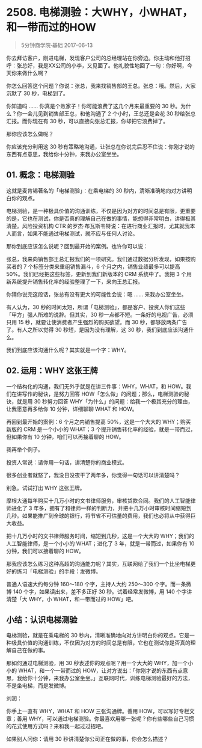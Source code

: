 # 2508. 电梯测验：大WHY，小WHAT，和一带而过的HOW
> 5分钟商学院·基础
2017-06-13

你去拜访客户，刚进电梯，发现客户公司的总经理站在你旁边。你主动和他打招呼：张总好，我是XX公司的小李，又见面了。他礼貌性地回了一句：你好啊，今天你来做什么啊？

你怎么回答这个问题？你说：张总，我来找销售部的王总。张总：哦。然后，大家沉默了 30 秒，电梯到了。

你知道吗 …… 你真是个败家子！你可能浪费了这几个月来最重要的 30 秒。为什么？你一会儿见到销售部王总，和他沟通了 2 个小时，王总还是会花 30 秒给张总汇报。而你现在有 30 秒，可以直接向张总汇报，你却把它浪费掉了。

那你应该怎么做呢？

你应该充分利用这 30 秒有策略地沟通，让张总在你说完后忍不住说：你刚才说的东西有点意思，我给你十分钟，来我办公室坐坐。

## 01. 概念：电梯测验

这就是麦肯锡著名的「电梯测验」：在乘电梯的 30 秒内，清晰准确地向对方讲明白你的观点。

电梯测验，是一种极具价值的沟通训练，不仅是因为对方的时间总是有限，更重要的是，它也在测试，你是否真的理解自己在做的事情，能想得非常明白，讲得极其清楚。风险投资机构 CTR 的罗杰·布瓦斯韦特说：在进行商业汇报时，尤其就我本人而言，如果不能通过电梯测试，就不应与任何人讨论。

那你到底应该怎么说呢？回到最开始的案例。也许你可以说：

张总，我来向销售部王总汇报我们的一项研究。我们通过数据分析发现，如果按购买者的 7 个标签分类来重组销售漏斗，6 个月之内，销售业绩最多可以提高 50%。我们已经把这些标签，更新到我们新版本的 CRM 系统中了。我把 3 个用新系统提升销售转化率的经验整理了一下，来向王总汇报。

你猜你说完这段话，张总有没有更大的可能性会说：嗯 …… 来我办公室坐坐。

有人认为，30 秒的时间太短，所谓「电梯测验」，都是客户、投资人你们这些「甲方」强人所难的说辞。但其实，30 秒一点都不短。一条好的电视广告，必须只用 15 秒，就要让使消费者产生强烈的购买欲望。而 30 秒，都够放两条广告了。有人之所以觉得 30 秒短，是因为没有理解，这 30 秒，我们到底应该沟通什么。

我们到底应该沟通什么呢？其实就是一个字：WHY。

## 02. 运用：WHY 这张王牌

一个结构化的沟通，我们无外乎就是在讲三件事：WHY，WHAT，和 HOW。我们在讲写作的秘诀，是努力回答 HOW「怎么做」的问题；那么，电梯测验的秘诀，就是用 30 秒努力回答 WHY「为什么」的问题：给我一个极其充分的理由，让我愿意再多给你 10 分钟，详细聊聊 WHAT 和 HOW。

再回到最开始的案例：6 个月之内销售提高 50%，这是一个大大的 WHY；购买新版的 CRM 是一个小小的 WHAT；3 个提升销售转化率的经验，就是一带而过，但如果你有 10 分钟，咱们可以再接着聊的 HOW。

我再举个例子。

投资人常说：请你用一句话，讲清楚你的商业模式。

很多创业者就怒了，我没日没夜干了两年多，你觉得一句话可以讲清楚吗？

别急。试试打出 WHY 这张王牌。

摩根大通每年购买十几万小时的文书律师服务，审核贷款合同。我们的人工智能律师进化了 3 年多，拥有了和律师一样的判断力，并把十几万小时审核时间缩短到几秒。如果能推广到全球的银行，将节省不可估量的费用，我们也必将从中获得巨大收益。

把十几万小时的文书律师服务时间，缩短到几秒，这是一个大大的 WHY；我们的人工智能律师，是一个小小的 WHAT；进化了 3 年，就是一带而过，如果你有 10 分钟，我们可以接着聊的 HOW。

那我应该怎么练习这种高超的沟通能力呢？其实，互联网给了我们一个比坐电梯更好的练习「电梯测验」的手段：发微博。

普通人语速大约每分钟 160～180 个字，主持人大约 250～300 个字。而一条微博 140 个字，如果读出来，差不多正好 30 秒。试着经常发微博，用 140 个字讲清楚「大 WHY，小 WHAT，和一带而过的 HOW」吧。

## 小结：认识电梯测验

电梯测验，就是在乘电梯的 30 秒内，清晰准确地向对方讲明白你的观点。它是一种极具价值的沟通训练，不仅因为对方的时间总是有限，它也在测试你是否真的理解自己在做的事。

那如何通过电梯测验，用 30 秒表述你的观点呢？用一个大大的 WHY，加一个小小的 WHAT，和一个一带而过的 HOW，让对方说出：「你刚才说的东西有点意思，我给你十分钟，来我办公室坐坐。」互联网时代，训练电梯测验最好的方法，不是坐电梯，而是发微博。

刘润：

你手上一直有 WHY，WHAT 和 HOW 三张沟通牌。善用 HOW，可以写好专栏文章；善用 WHY，可以通过电梯测验。你最喜欢用哪一张呢？你有些哪些自己习惯的花式使用方式吗？来和我一起过过招吧。

如果别人问你：请用 30 秒讲清楚你公司正在做的事，你会怎么描述？



